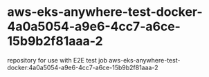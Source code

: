 # aws-eks-anywhere-test-docker-4a0a5054-a9e6-4cc7-a6ce-15b9b2f81aaa-2
repository for use with E2E test job aws-eks-anywhere-test-docker:4a0a5054-a9e6-4cc7-a6ce-15b9b2f81aaa-2
